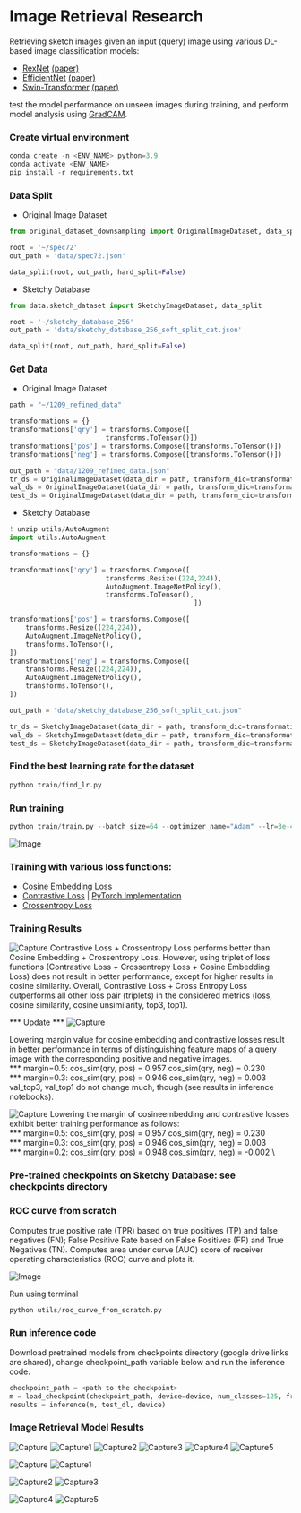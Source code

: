 # Image Retrieval Research
Retrieving sketch images given an input (query) image using various DL-based image classification models: 

* [RexNet](https://github.com/clovaai/rexnet) [(paper)](https://arxiv.org/pdf/2007.00992.pdf)
* [EfficientNet](https://github.com/rwightman/pytorch-image-models/blob/main/timm/models/efficientnet.py) [(paper)](https://arxiv.org/pdf/1905.11946v5.pdf)
* [Swin-Transformer](https://github.com/microsoft/Swin-Transformer) [(paper)](https://arxiv.org/pdf/2103.14030.pdf)

test the model performance on unseen images during training, and perform model analysis using [GradCAM](https://github.com/jacobgil/pytorch-grad-cam).

### Create virtual environment
```python
conda create -n <ENV_NAME> python=3.9
conda activate <ENV_NAME>
pip install -r requirements.txt
```

### Data Split

* Original Image Dataset
```python
from original_dataset_downsampling import OriginalImageDataset, data_split

root = '~/spec72'
out_path = 'data/spec72.json'

data_split(root, out_path, hard_split=False)
```

* Sketchy Database

```python
from data.sketch_dataset import SketchyImageDataset, data_split

root = '~/sketchy_database_256'
out_path = 'data/sketchy_database_256_soft_split_cat.json'

data_split(root, out_path, hard_split=False)

```

### Get Data

* Original Image Dataset

```python
path = "~/1209_refined_data"

transformations = {}   
transformations['qry'] = transforms.Compose([
                        transforms.ToTensor()])
transformations['pos'] = transforms.Compose([transforms.ToTensor()])  
transformations['neg'] = transforms.Compose([transforms.ToTensor()])

out_path = "data/1209_refined_data.json"
tr_ds = OriginalImageDataset(data_dir = path, transform_dic=transformations, random=True, trainval_json=out_path, trainval='train', load_images=False)
val_ds = OriginalImageDataset(data_dir = path, transform_dic=transformations, random=True, trainval_json=out_path, trainval='val', load_images=False)
test_ds = OriginalImageDataset(data_dir = path, transform_dic=transformations, random=True, trainval_json=out_path, trainval='test', load_images=False)
```

* Sketchy Database

```python
! unzip utils/AutoAugment
import utils.AutoAugment

transformations = {}   

transformations['qry'] = transforms.Compose([
                        transforms.Resize((224,224)),
                        AutoAugment.ImageNetPolicy(),
                        transforms.ToTensor(),
                                              ])

transformations['pos'] = transforms.Compose([
    transforms.Resize((224,224)),
    AutoAugment.ImageNetPolicy(),
    transforms.ToTensor(),
])  
transformations['neg'] = transforms.Compose([
    transforms.Resize((224,224)),
    AutoAugment.ImageNetPolicy(),
    transforms.ToTensor(),
])

out_path = "data/sketchy_database_256_soft_split_cat.json"

tr_ds = SketchyImageDataset(data_dir = path, transform_dic=transformations, random=True, trainval_json=out_path, trainval='train', load_images=False)
val_ds = SketchyImageDataset(data_dir = path, transform_dic=transformations, random=True, trainval_json=out_path, trainval='val', load_images=False)
test_ds = SketchyImageDataset(data_dir = path, transform_dic=transformations, random=True, trainval_json=out_path, trainval='test', load_images=False)
```

### Find the best learning rate for the dataset 
```python
python train/find_lr.py 
```

### Run training 
```python
python train/train.py --batch_size=64 --optimizer_name="Adam" --lr=3e-4 --model_name="efficientnet_b3a"
```
![Image](https://user-images.githubusercontent.com/50166164/202942637-e3674ee5-56ae-4ffb-830d-d5e42fb91072.PNG)

### Training with various loss functions:
* [Cosine Embedding Loss](https://pytorch.org/docs/stable/generated/torch.nn.CosineEmbeddingLoss.html)
* [Contrastive Loss](https://towardsdatascience.com/contrastive-loss-explaned-159f2d4a87ec) | [PyTorch Implementation](https://github.com/vitasoftAI/ImageRetrievalResearch/blob/main/utils/contrastive_loss.py)
* [Crossentropy Loss](https://pytorch.org/docs/stable/generated/torch.nn.CrossEntropyLoss.html)

### Training Results
![Capture](https://user-images.githubusercontent.com/50166164/209595807-5566f4a8-9806-4e42-a8a5-290f03f48d11.PNG)
Contrastive Loss + Crossentropy Loss performs better than Cosine Embedding + Crossentropy Loss. However, using triplet of loss functions (Contrastive Loss + Crossentropy Loss + Cosine Embedding Loss) does not result in better performance, except for higher results in cosine similarity. Overall, Contrastive Loss + Cross Entropy Loss outperforms all other loss pair (triplets) in the considered metrics (loss, cosine similarity, cosine unsimilarity, top3, top1).

*** Update ***
![Capture](https://user-images.githubusercontent.com/50166164/209615442-32a9089f-8815-419f-9a5d-f54a4edd0f72.PNG)

Lowering margin value for cosine embedding and contrastive losses result in better performance in terms of distinguishing feature maps of a query image with the corresponding positive and negative images. \
*** margin=0.5: cos_sim(qry, pos) =  0.957  cos_sim(qry, neg) = 0.230 \
*** margin=0.3: cos_sim(qry, pos) =  0.946  cos_sim(qry, neg) = 0.003 \
val_top3, val_top1 do not change much, though (see results in inference notebooks).

![Capture](https://user-images.githubusercontent.com/50166164/209740391-fc06c0b1-f3cb-476f-b8f9-1fb45651d3a2.PNG)
Lowering the margin of cosineembedding and contrastive losses exhibit better training performance as follows:\
*** margin=0.5: cos_sim(qry, pos) =  0.957  cos_sim(qry, neg) = 0.230 \
*** margin=0.3: cos_sim(qry, pos) =  0.946  cos_sim(qry, neg) = 0.003 \
*** margin=0.2: cos_sim(qry, pos) =  0.948  cos_sim(qry, neg) = -0.002 \



### Pre-trained checkpoints on Sketchy Database: see checkpoints directory

### ROC curve from scratch

Computes true positive rate (TPR) based on true positives (TP) and false negatives (FN); False Positive Rate based on False Positives (FP) and True Negatives (TN).
Computes area under curve (AUC) score of receiver operating characteristics (ROC) curve and plots it.

![Image](https://user-images.githubusercontent.com/50166164/203878341-69123d1a-5c66-41ed-9870-1dc0dedc900e.PNG)

Run using terminal
```python
python utils/roc_curve_from_scratch.py
```

### Run inference code

Download pretrained models from checkpoints directory (google drive links are shared), change checkpoint_path variable below and run the inference code.

```python
checkpoint_path = <path to the checkpoint>
m = load_checkpoint(checkpoint_path, device=device, num_classes=125, from_pytorch_lightning=True, model_name='efficientnet_b3a')
results = inference(m, test_dl, device)
```

### Image Retrieval Model Results

![Capture](https://user-images.githubusercontent.com/50166164/208335211-055d9140-b79f-4594-9fb8-632cfcec409d.PNG)
![Capture1](https://user-images.githubusercontent.com/50166164/208335229-8304f5ea-2dc3-448c-b7a0-708e2c3a68b0.PNG)
![Capture2](https://user-images.githubusercontent.com/50166164/208335217-b67652b7-e079-4866-8291-e3ec26d29434.PNG)
![Capture3](https://user-images.githubusercontent.com/50166164/208335238-3d67924d-409d-4436-8551-0e08e0be978b.PNG)
![Capture4](https://user-images.githubusercontent.com/50166164/208335241-0fcc0f7f-f6a7-431a-ac2b-0cae10e5f82a.PNG)
![Capture5](https://user-images.githubusercontent.com/50166164/208335243-2bf5fdcb-7723-45d1-ac77-d5c1c89f972b.PNG)

![Capture](https://user-images.githubusercontent.com/50166164/209511367-077cfe32-f38b-4383-8a66-7b6613ab5728.PNG)
![Capture1](https://user-images.githubusercontent.com/50166164/209511370-e63b65e7-73ef-4bf0-9e07-cddbb88f276c.PNG)

![Capture2](https://user-images.githubusercontent.com/50166164/209511391-ac03727c-5868-48ed-9e8a-6b0c722c7f1e.PNG)
![Capture3](https://user-images.githubusercontent.com/50166164/209511394-2a1961f0-9bd5-4138-9b41-5b213d80f733.PNG)

![Capture4](https://user-images.githubusercontent.com/50166164/209511407-dfd43fe5-39aa-4482-8385-32feae4119d9.PNG)
![Capture5](https://user-images.githubusercontent.com/50166164/209511408-d596e4e5-5652-4109-9487-3d77884ffa5e.PNG)



